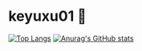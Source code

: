 # keyuxu01 🤖
[![Top Langs](https://github-readme-stats.vercel.app/api/top-langs/?username=keyuxu01)](https://github.com/anuraghazra/github-readme-stats)
[![Anurag's GitHub stats](https://github-readme-stats.vercel.app/api?username=keyuxu01&count_private=true&show_icons=true)](https://github.com/anuraghazra/github-readme-stats)

